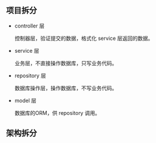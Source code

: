 ## 项目拆分

- controller 层

  控制器层，验证提交的数据，格式化 service 层返回的数据。

- service 层

  业务层，不直接操作数据库，只写业务代码。

- repository 层

  数据库操作层，操作数据库，不写业务代码。

- model 层

  数据库的ORM，供 repository 调用。



## 架构拆分




